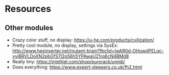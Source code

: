 # Resources

## Other modules

* Crazy color stuff, no display: https://u-he.com/products/cvilization/
* Pretty cool module, no display, settings via SysEx: http://www.hexinverter.net/mutant-brain?fbclid=IwAR0d-OHuwdPELqc-yyiBRVLDoXN2pbGfS7I2p56h5YPAwaU21rq6cN4BMd8
* Really tiny: https://intellijel.com/shop/eurorack/umidi/
* Does everything: https://www.expert-sleepers.co.uk/fh2.html
